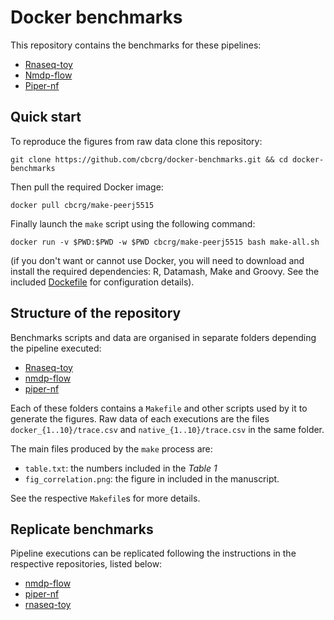 Docker benchmarks 
===================

This repository contains the benchmarks for these pipelines: 

* [Rnaseq-toy](https://github.com/nextflow-io/rnatoy/)
* [Nmdp-flow](https://github.com/nextflow-io/nmdp-flow/)
* [Piper-nf](https://github.com/cbcrg/piper-nf/)

Quick start 
------------

To reproduce the figures from raw data clone this repository:

	git clone https://github.com/cbcrg/docker-benchmarks.git && cd docker-benchmarks

Then pull the required Docker image: 

	docker pull cbcrg/make-peerj5515
	
Finally launch the `make` script using the following command: 

	docker run -v $PWD:$PWD -w $PWD cbcrg/make-peerj5515 bash make-all.sh
	
(if you don't want or cannot use Docker, you will need to download and install 
the required dependencies: R, Datamash, Make and Groovy. See the included 
[Dockefile](https://raw.githubusercontent.com/cbcrg/docker-benchmarks/master/Dockerfile) for configuration details).



Structure of the repository  
----------------------------

Benchmarks scripts and data are organised in separate folders depending the pipeline executed: 

* [Rnaseq-toy](rnaseq-toy)
* [nmdp-flow](nmdp-flow)
* [piper-nf](piper-nf)

Each of these folders contains a `Makefile` and other scripts used by it to generate the figures. 
Raw data of each executions are the files `docker_{1..10}/trace.csv` and `native_{1..10}/trace.csv` in the same folder. 

The main files produced by the `make` process are: 

* `table.txt`: the numbers included in the *Table 1*
* `fig_correlation.png`: the figure in included in the manuscript.

See the respective `Makefile`s for more details.


Replicate benchmarks 
----------------------

Pipeline executions can be replicated following the instructions 
in the respective repositories, listed below:

* [nmdp-flow](https://github.com/nextflow-io/nmdp-flow/tree/peerj5515/)
* [piper-nf](https://github.com/cbcrg/piper-nf/tree/peerj5515)
* [rnaseq-toy](https://github.com/nextflow-io/rnatoy/tree/peerj5515)

